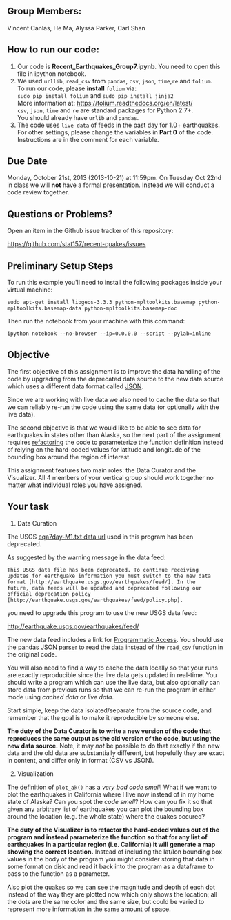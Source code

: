Group Members:
--------------
Vincent Canlas, He Ma, Alyssa Parker, Carl Shan  

How to run our code:
--------------------
1. Our code is **Recent\_Earthquakes_Group7.ipynb**. You need to open this file in ipython notebook.  
2. We used `urllib`, `read_csv` from `pandas`, `csv`, `json`, `time`,`re` and `folium`.  
   To run our code, please **install** `folium` via:  
        `sudo pip install folium` and `sudo pip install jinja2`  
    More information at: https://folium.readthedocs.org/en/latest/  
    `csv`, `json`, `time` and `re` are standard packages for Python 2.7+.  
    You should already have `urlib` and `pandas`.  
3. The code uses `live data` of feeds in the past day for 1.0+ earthquakes.  
   For other settings, please change the variables in **Part 0** of the code.  
   Instructions are in the comment for each variable.

Due Date
--------
Monday, October 21st, 2013 (2013-10-21) at 11:59pm. On Tuesday Oct
22nd in class we will **not** have a formal presentation. Instead we
will conduct a code review together.

Questions or Problems?
----------------------
Open an item in the Github issue tracker of this repository:

https://github.com/stat157/recent-quakes/issues

Preliminary Setup Steps
-----------------------
To run this example you'll need to install the following packages
inside your virtual machine:

    sudo apt-get install libgeos-3.3.3 python-mpltoolkits.basemap python-mpltoolkits.basemap-data python-mpltoolkits.basemap-doc

Then run the notebook from your machine with this command:

    ipython notebook --no-browser --ip=0.0.0.0 --script --pylab=inline

Objective
---------

The first objective of this assignment is to improve the data handling
of the code by upgrading from the deprecated data source to the new
data source which uses a different data format called
[JSON](http://en.wikipedia.org/wiki/JSON).

Since we are working with live data we also need to cache the data so
that we can reliably re-run the code using the same data (or
optionally with the live data).

The second objective is that we would like to be able to see data for
earthquakes in states other than Alaska, so the next part of the
assignment requires
[refactoring](http://en.wikipedia.org/wiki/Code_refactoring) the code
to parameterize the function definition instead of relying on the
hard-coded values for latitude and longitude of the bounding box
around the region of interest.

This assignment features two main roles: the Data Curator and the
Visualizer. All 4 members of your vertical group should work together
no matter what individual roles you have assigned.

Your task
---------

1) Data Curation

The USGS [eqa7day-M1.txt data
url](http://earthquake.usgs.gov/earthquakes/catalogs/eqs7day-M1.txt)
used in this program has been deprecated.

As suggested by the warning message in the data feed:

    This USGS data file has been deprecated. To continue receiving
    updates for earthquake information you must switch to the new data
    format [http://earthquake.usgs.gov/earthquakes/feed/]. In the
    future, data feeds will be updated and deprecated following our
    official deprecation policy
    [http://earthquake.usgs.gov/earthquakes/feed/policy.php].

you need to upgrade this program to use the new USGS data feed:

http://earthquake.usgs.gov/earthquakes/feed/

The new data feed includes a link for [Programmatic
Access](http://earthquake.usgs.gov/earthquakes/feed/v1.0/geojson.php).
You should use the [pandas JSON
parser](http://pandas.pydata.org/pandas-docs/dev/io.html) to read the
data instead of the `read_csv` function in the original code.

You will also need to find a way to cache the data locally so that
your runs are exactly reproducible since the live data gets updated in
real-time. You should write a program which can use the live data, but
also optionally can store data from previous runs so that we can
re-run the program in either mode using *cached data* or *live data*.

Start simple, keep the data isolated/separate from the source code,
and remember that the goal is to make it reproducible by someone else.

**The duty of the Data Curator is to write a new version of the code
that reproduces the same output as the old version of the code, but
using the new data source.** Note, it may *not* be possible to do that
exactly if the new data and the old data are substantially different,
but hopefully they are exact in content, and differ only in format
(CSV vs JSON).

2) Visualization

The definition of `plot_ak()` has a *very bad code smell*! What if we
want to plot the earthquakes in California where I live now instead of
in my home state of Alaska? Can you spot the *code smell*? How can you
fix it so that given any arbitrary list of earthquakes you can plot
the bounding box around the location (e.g. the whole state) where the
quakes occured?

**The duty of the Visualizer is to refactor the hard-coded values out
of the program and instead parameterize the function so that for any
list of earthquakes in a particular region (i.e. California) it will
generate a map showing the correct location.** Instead of including
the lat/lon bounding box values in the body of the program you might
consider storing that data in some format on disk and read it back
into the program as a dataframe to pass to the function as a
parameter.

Also plot the quakes so we can see the magnitude and depth of each dot
instead of the way they are plotted now which only shows the location;
all the dots are the same color and the same size, but could be varied
to represent more information in the same amount of space.
